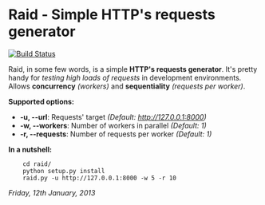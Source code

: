 Raid - Simple HTTP's requests generator
=======================================

[![Build Status](https://travis-ci.org/javidgon/raid.png)](https://travis-ci.org/javidgon/raid)

Raid, in some few words, is a simple **HTTP's requests generator**.
It's pretty handy for *testing high loads of requests* in development
environments. Allows **concurrency** *(workers)* and **sequentiality**
*(requests per worker)*.

**Supported options:**

  - **-u, --url**: Requests' target *(Default: http://127.0.0.1:8000)*
  - **-w, --workers**: Number of workers in parallel *(Default: 1)*
  - **-r, --requests**: Number of requests per worker *(Default: 1)*

**In a nutshell:**
```
	cd raid/
	python setup.py install
	raid.py -u http://127.0.0.1:8000 -w 5 -r 10
```

*Friday, 12th January, 2013*

